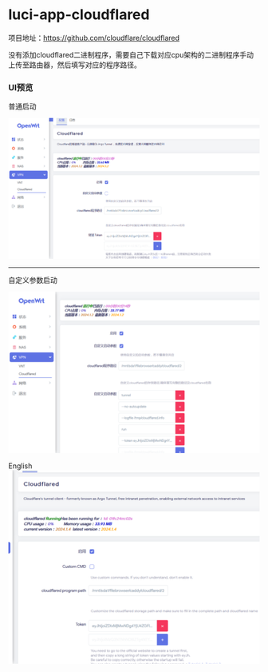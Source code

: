 # luci-app-cloudflared

项目地址：https://github.com/cloudflare/cloudflared

没有添加cloudflared二进制程序，需要自己下载对应cpu架构的二进制程序手动上传至路由器，然后填写对应的程序路径。

### UI预览 ###
普通启动

![](./Image/普通启动.png)

-----------------------------------
自定义参数启动

![](./Image/自定义参数启动.png)

English
![](./Image/英文版.png)
